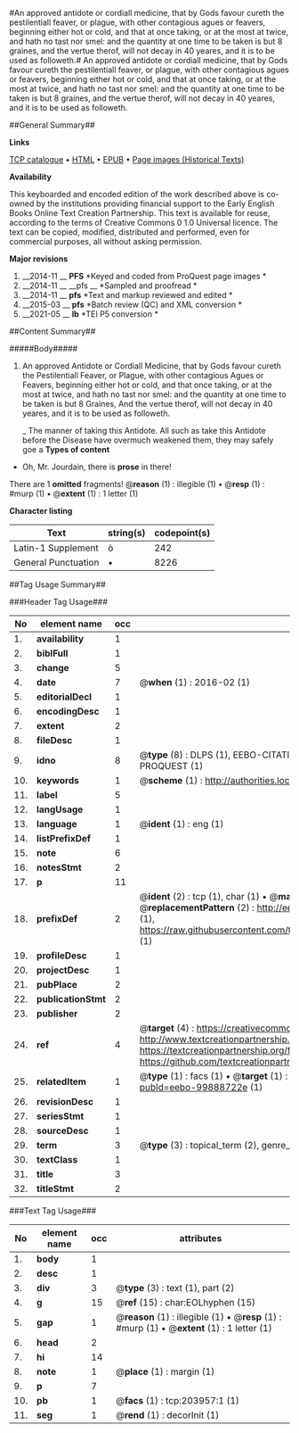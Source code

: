#An approved antidote or cordiall medicine, that by Gods favour cureth the pestilentiall feaver, or plague, with other contagious agues or feavers, beginning either hot or cold, and that at once taking, or at the most at twice, and hath no tast nor smel: and the quantity at one time to be taken is but 8 graines, and the vertue therof, will not decay in 40 yeares, and it is to be used as followeth.#
An approved antidote or cordiall medicine, that by Gods favour cureth the pestilentiall feaver, or plague, with other contagious agues or feavers, beginning either hot or cold, and that at once taking, or at the most at twice, and hath no tast nor smel: and the quantity at one time to be taken is but 8 graines, and the vertue therof, will not decay in 40 yeares, and it is to be used as followeth.

##General Summary##

**Links**

[TCP catalogue](http://www.ota.ox.ac.uk/tcp/)  • 
[HTML](http://tei.it.ox.ac.uk/tcp/Texts-HTML/free/B17/B17201.html)  • 
[EPUB](http://tei.it.ox.ac.uk/tcp/Texts-EPUB/free/B17/B17201.epub) • 
[Page images (Historical Texts)](https://historicaltexts.jisc.ac.uk/eebo-99888722e)

**Availability**

This keyboarded and encoded edition of the work described above is co-owned by the
    institutions providing financial support to the Early English Books Online Text Creation
    Partnership. This text is available for reuse, according to the terms of  Creative Commons 0 1.0 Universal
    licence. The text can be copied, modified, distributed and performed, even for commercial
    purposes, all without asking permission.

**Major revisions**

1. __2014-11 __ __PFS__ *Keyed and coded from ProQuest page images *
1. __2014-11 __ __pfs __ *Sampled and proofread *
1. __2014-11 __ __pfs__ *Text and markup reviewed and edited *
1. __2015-03 __ __pfs__ *Batch review (QC) and XML conversion *
1. __2021-05 __ __lb__ *TEI P5 conversion *

##Content Summary##

#####Body#####

1. An approved Antidote or Cordiall Medicine, that by Gods favour cureth the Pestilentiall Feaver, or Plague, with other contagious Agues or Feavers, beginning either hot or cold, and that once taking, or at the most at twice, and hath no tast nor smel: and the quantity at one time to be taken is but 8 Graines, And the vertue therof, will not decay in 40 yeares, and it is to be used as followeth.

    _ The manner of taking this Antidote.
All such as take this Antidote before the Disease have overmuch weakened them, they may safely goe a
**Types of content**

  * Oh, Mr. Jourdain, there is **prose** in there!

There are 1 **omitted** fragments! 
 @__reason__ (1) : illegible (1)  •  @__resp__ (1) : #murp (1)  •  @__extent__ (1) : 1 letter (1)

**Character listing**


|Text|string(s)|codepoint(s)|
|---|---|---|
|Latin-1 Supplement|ò|242|
|General Punctuation|•|8226|

##Tag Usage Summary##

###Header Tag Usage###

|No|element name|occ|attributes|
|---|---|---|---|
|1.|__availability__|1||
|2.|__biblFull__|1||
|3.|__change__|5||
|4.|__date__|7| @__when__ (1) : 2016-02 (1)|
|5.|__editorialDecl__|1||
|6.|__encodingDesc__|1||
|7.|__extent__|2||
|8.|__fileDesc__|1||
|9.|__idno__|8| @__type__ (8) : DLPS (1), EEBO-CITATION (1), VID (1), EEBO-PROQUEST (1), STC (3), PROQUEST (1)|
|10.|__keywords__|1| @__scheme__ (1) : http://authorities.loc.gov/ (1)|
|11.|__label__|5||
|12.|__langUsage__|1||
|13.|__language__|1| @__ident__ (1) : eng (1)|
|14.|__listPrefixDef__|1||
|15.|__note__|6||
|16.|__notesStmt__|2||
|17.|__p__|11||
|18.|__prefixDef__|2| @__ident__ (2) : tcp (1), char (1)  •  @__matchPattern__ (2) : ([0-9\-]+):([0-9IVX]+) (1), (.+) (1)  •  @__replacementPattern__ (2) : http://eebo.chadwyck.com/downloadtiff?vid=$1&page=$2 (1), https://raw.githubusercontent.com/textcreationpartnership/Texts/master/tcpchars.xml#$1 (1)|
|19.|__profileDesc__|1||
|20.|__projectDesc__|1||
|21.|__pubPlace__|2||
|22.|__publicationStmt__|2||
|23.|__publisher__|2||
|24.|__ref__|4| @__target__ (4) : https://creativecommons.org/publicdomain/zero/1.0/ (1), http://www.textcreationpartnership.org/docs/. (1), https://textcreationpartnership.org/faq/#faq05 (1), https://github.com/textcreationpartnership (1)|
|25.|__relatedItem__|1| @__type__ (1) : facs (1)  •  @__target__ (1) : https://data.historicaltexts.jisc.ac.uk/view?pubId=eebo-99888722e (1)|
|26.|__revisionDesc__|1||
|27.|__seriesStmt__|1||
|28.|__sourceDesc__|1||
|29.|__term__|3| @__type__ (3) : topical_term (2), genre_form (1)|
|30.|__textClass__|1||
|31.|__title__|3||
|32.|__titleStmt__|2||


###Text Tag Usage###

|No|element name|occ|attributes|
|---|---|---|---|
|1.|__body__|1||
|2.|__desc__|1||
|3.|__div__|3| @__type__ (3) : text (1), part (2)|
|4.|__g__|15| @__ref__ (15) : char:EOLhyphen (15)|
|5.|__gap__|1| @__reason__ (1) : illegible (1)  •  @__resp__ (1) : #murp (1)  •  @__extent__ (1) : 1 letter (1)|
|6.|__head__|2||
|7.|__hi__|14||
|8.|__note__|1| @__place__ (1) : margin (1)|
|9.|__p__|7||
|10.|__pb__|1| @__facs__ (1) : tcp:203957:1 (1)|
|11.|__seg__|1| @__rend__ (1) : decorInit (1)|
